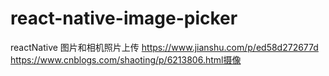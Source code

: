 # react-native-image-picker
reactNative 图片和相机照片上传
https://www.jianshu.com/p/ed58d272677d
https://www.cnblogs.com/shaoting/p/6213806.html摄像
